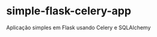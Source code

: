 simple-flask-celery-app
=======================

Aplicação simples em Flask usando Celery e SQLAlchemy
